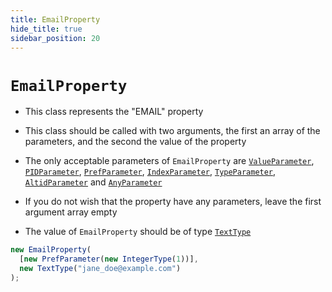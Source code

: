 ```yaml
---
title: EmailProperty
hide_title: true
sidebar_position: 20
---
```


# `EmailProperty`

- This class represents the "EMAIL" property

- This class should be called with two arguments, the first an array of the parameters, and the second the value of the property

- The only acceptable parameters of `EmailProperty` are [`ValueParameter`](/documentation/parameters/valueparameter), [`PIDParameter`](/documentation/parameters/pidparameter), [`PrefParameter`](/documentation/parameters/prefparameter), [`IndexParameter`](/documentation/parameters/indexparameter), [`TypeParameter`](/documentation/parameters/typeparameter), [`AltidParameter`](/documentation/parameters/altidparameter) and [`AnyParameter`](/documentation/parameters/anyparameter)

- If you do not wish that the property have any parameters, leave the first argument array empty

- The value of `EmailProperty` should be of type [`TextType`](/documentation/values/texttype-and-textlisttype)

```js
new EmailProperty(
  [new PrefParameter(new IntegerType(1))],
  new TextType("jane_doe@example.com")
);
```
